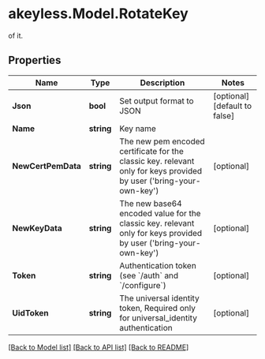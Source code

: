 # akeyless.Model.RotateKey
of it.

## Properties

Name | Type | Description | Notes
------------ | ------------- | ------------- | -------------
**Json** | **bool** | Set output format to JSON | [optional] [default to false]
**Name** | **string** | Key name | 
**NewCertPemData** | **string** | The new pem encoded certificate for the classic key. relevant only for keys provided by user (&#39;bring-your-own-key&#39;) | [optional] 
**NewKeyData** | **string** | The new base64 encoded value for the classic key. relevant only for keys provided by user (&#39;bring-your-own-key&#39;) | [optional] 
**Token** | **string** | Authentication token (see &#x60;/auth&#x60; and &#x60;/configure&#x60;) | [optional] 
**UidToken** | **string** | The universal identity token, Required only for universal_identity authentication | [optional] 

[[Back to Model list]](../README.md#documentation-for-models) [[Back to API list]](../README.md#documentation-for-api-endpoints) [[Back to README]](../README.md)

